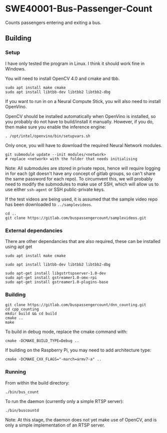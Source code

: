 # SWE40001-Bus-Passenger-Count

Counts passengers entering and exiting a bus.

## Building

### Setup
I have only tested the program in Linux. I think it should work fine in Windows.

You will need to install OpenCV 4.0 and cmake and tbb.
```
sudo apt install make cmake
sudo apt install libtbb-dev libtbb2 libtbb2-dbg
```

If you want to run in on a Neural Compute Stick, you will also need to install OpenVino.

OpenCV should be installed automatically when OpenVino is installed, so you probably do not have to build/install it manually. However, if you do, then make sure you enable the inference engine:

```
. /opt/intel/openvino/bin/setupvars.sh 
```

Only once, you will have to download the required Neural Network modules.

```
git submodule update --init modules/<network>
# replace <network> with the folder that needs initialising
```
Note: All submodules are stored in private repos, hence will require logging in for each (git doesn't have any concept of gitlab groups, so can't share the same password for each repo). To circumvent this, we will probably need to modify the submodules to make use of SSH, which will allow us to use either `ssh-agent` or SSH public-private keys.

If the test videos are being used, it is assumed that the sample video repo has been downloaded to `../samplevideos`.
```
cd ..
git clone https://gitlab.com/buspassengercount/samplevideos.git
```

### External dependancies
There are other dependancies that are also required, these can be installed using apt get
```
sudo apt install make cmake

sudo apt install libtbb-dev libtbb2 libtbb2-dbg

sudo apt-get install libgstrtspserver-1.0-dev
sudo apt-get install gstreamer1.0-omx-rpi
sudo apt-get install gstreamer1.0-plugins-base
```

### Building
```
git clone https://gitlab.com/buspassengercount/dnn_counting.git
cd cpp_counting
mkdir build && cd build
cmake ..
make
```

To build in debug mode, replace the cmake command with:
```
cmake -DCMAKE_BUILD_TYPE=Debug ..
```

If building on the Raspberry Pi, you may need to add architecture type:
```
cmake -DCMAKE_CXX_FLAGS="-march=armv7-a" ..
```

### Running
From within the build directory:

```
./bin/bus_count
```

To run the daemon (currently only a simple RTSP server):
```
./bin/buscountd
```

Note: At this stage, the daemon does not yet make use of OpenCV, and is only a simple implementation of an RTSP server.
